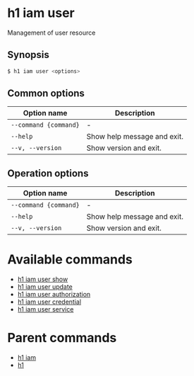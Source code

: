 
# h1 iam user

Management of user resource

## Synopsis

```bash
$ h1 iam user <options>
```

## Common options

| Option name               | Description                 |
| ------------------------- | --------------------------- |
| ```--command {command}``` | -                           |
| ```--help```              | Show help message and exit. |
| ```--v, --version```      | Show version and exit.      |

## Operation options

| Option name               | Description                 |
| ------------------------- | --------------------------- |
| ```--command {command}``` | -                           |
| ```--help```              | Show help message and exit. |
| ```--v, --version```      | Show version and exit.      |

# Available commands

* [h1 iam user show](./show/README.md)
* [h1 iam user update](./update/README.md)
* [h1 iam user authorization](./authorization/README.md)
* [h1 iam user credential](./credential/README.md)
* [h1 iam user service](./service/README.md)

# Parent commands

* [h1 iam](./../README.md)
* [h1](./../../README.md)
